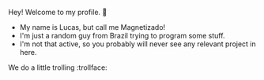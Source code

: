 Hey! Welcome to my profile. 👋
  
  
- My name is Lucas, but call me Magnetizado!
- I'm just a random guy from Brazil trying to program some stuff.
- I'm not that active, so you probably will never see any relevant project in here.


We do a little trolling :trollface:
